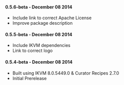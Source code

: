 #### 0.5.6-beta - December 08 2014
* Include link to correct Apache License
* Improve package description

#### 0.5.5-beta - December 08 2014
* Include IKVM dependencies
* Link to correct logo

#### 0.5.4-beta - December 08 2014
* Built using IKVM 8.0.5449.0 & Curator Recipes 2.7.0
* Initial Prerelease
